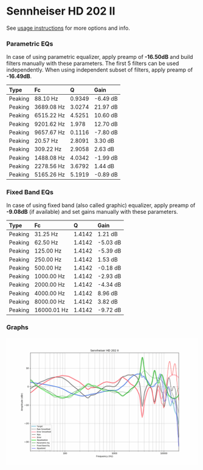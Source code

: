 # Sennheiser HD 202 II
See [usage instructions](https://github.com/jaakkopasanen/AutoEq#usage) for more options and info.

### Parametric EQs
In case of using parametric equalizer, apply preamp of **-16.50dB** and build filters manually
with these parameters. The first 5 filters can be used independently.
When using independent subset of filters, apply preamp of **-16.49dB**.

| Type    | Fc         |      Q | Gain     |
|:--------|:-----------|:-------|:---------|
| Peaking | 88.10 Hz   | 0.9349 | -6.49 dB |
| Peaking | 3689.08 Hz | 3.0274 | 21.97 dB |
| Peaking | 6515.22 Hz | 4.5251 | 10.60 dB |
| Peaking | 9201.62 Hz | 1.978  | 12.70 dB |
| Peaking | 9657.67 Hz | 0.1116 | -7.80 dB |
| Peaking | 20.57 Hz   | 2.8091 | 3.30 dB  |
| Peaking | 309.22 Hz  | 2.9058 | 2.63 dB  |
| Peaking | 1488.08 Hz | 4.0342 | -1.99 dB |
| Peaking | 2278.56 Hz | 3.6792 | 1.44 dB  |
| Peaking | 5165.26 Hz | 5.1919 | -0.89 dB |

### Fixed Band EQs
In case of using fixed band (also called graphic) equalizer, apply preamp of **-9.08dB**
(if available) and set gains manually with these parameters.

| Type    | Fc          |      Q | Gain     |
|:--------|:------------|:-------|:---------|
| Peaking | 31.25 Hz    | 1.4142 | 1.21 dB  |
| Peaking | 62.50 Hz    | 1.4142 | -5.03 dB |
| Peaking | 125.00 Hz   | 1.4142 | -5.39 dB |
| Peaking | 250.00 Hz   | 1.4142 | 1.53 dB  |
| Peaking | 500.00 Hz   | 1.4142 | -0.18 dB |
| Peaking | 1000.00 Hz  | 1.4142 | -2.93 dB |
| Peaking | 2000.00 Hz  | 1.4142 | -4.34 dB |
| Peaking | 4000.00 Hz  | 1.4142 | 8.96 dB  |
| Peaking | 8000.00 Hz  | 1.4142 | 3.82 dB  |
| Peaking | 16000.01 Hz | 1.4142 | -9.72 dB |

### Graphs
![](./Sennheiser%20HD%20202%20II.png)